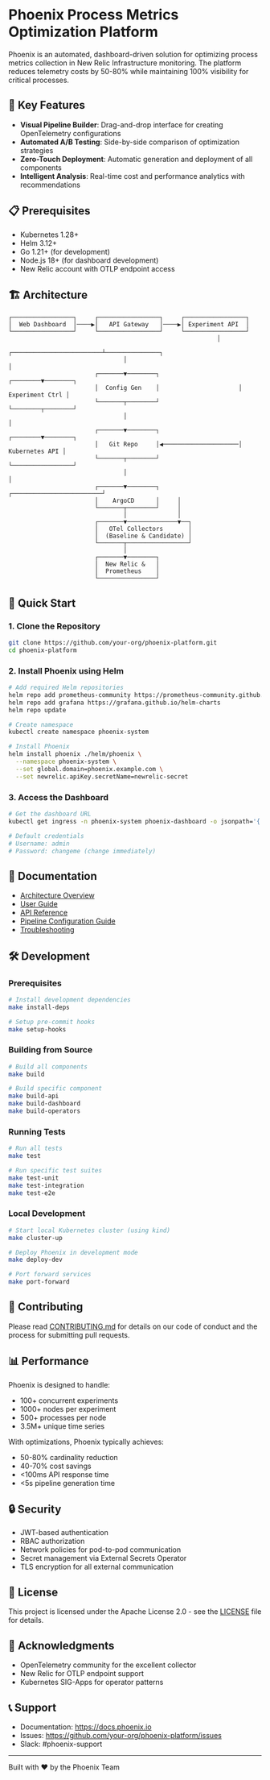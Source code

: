 # Phoenix Process Metrics Optimization Platform

Phoenix is an automated, dashboard-driven solution for optimizing process metrics collection in New Relic Infrastructure monitoring. The platform reduces telemetry costs by 50-80% while maintaining 100% visibility for critical processes.

## 🚀 Key Features

- **Visual Pipeline Builder**: Drag-and-drop interface for creating OpenTelemetry configurations
- **Automated A/B Testing**: Side-by-side comparison of optimization strategies
- **Zero-Touch Deployment**: Automatic generation and deployment of all components
- **Intelligent Analysis**: Real-time cost and performance analytics with recommendations

## 📋 Prerequisites

- Kubernetes 1.28+
- Helm 3.12+
- Go 1.21+ (for development)
- Node.js 18+ (for dashboard development)
- New Relic account with OTLP endpoint access

## 🏗️ Architecture

```
┌─────────────────┐     ┌─────────────────┐     ┌─────────────────┐
│  Web Dashboard  │────▶│   API Gateway   │────▶│ Experiment API  │
└─────────────────┘     └─────────────────┘     └─────────────────┘
                                                          │
                                ┌─────────────────────────┴───────────────┐
                                │                                         │
                        ┌───────▼────────┐                      ┌────────▼────────┐
                        │  Config Gen    │                      │ Experiment Ctrl │
                        └───────┬────────┘                      └────────┬────────┘
                                │                                         │
                        ┌───────▼────────┐                      ┌────────▼────────┐
                        │   Git Repo     │◀─────────────────────│  Kubernetes API │
                        └───────┬────────┘                      └─────────────────┘
                                │                                         │
                        ┌───────▼────────┐     ┌─────────────────────────┘
                        │    ArgoCD      │     │
                        └───────┬────────┘     │
                                │              │
                        ┌───────▼──────────────▼──┐
                        │   OTel Collectors       │
                        │  (Baseline & Candidate) │
                        └───────┬─────────────────┘
                                │
                        ┌───────▼────────┐
                        │  New Relic &   │
                        │  Prometheus    │
                        └────────────────┘
```

## 🚀 Quick Start

### 1. Clone the Repository

```bash
git clone https://github.com/your-org/phoenix-platform.git
cd phoenix-platform
```

### 2. Install Phoenix using Helm

```bash
# Add required Helm repositories
helm repo add prometheus-community https://prometheus-community.github.io/helm-charts
helm repo add grafana https://grafana.github.io/helm-charts
helm repo update

# Create namespace
kubectl create namespace phoenix-system

# Install Phoenix
helm install phoenix ./helm/phoenix \
  --namespace phoenix-system \
  --set global.domain=phoenix.example.com \
  --set newrelic.apiKey.secretName=newrelic-secret
```

### 3. Access the Dashboard

```bash
# Get the dashboard URL
kubectl get ingress -n phoenix-system phoenix-dashboard -o jsonpath='{.spec.rules[0].host}'

# Default credentials
# Username: admin
# Password: changeme (change immediately)
```

## 📖 Documentation

- [Architecture Overview](docs/architecture.md)
- [User Guide](docs/user-guide.md)
- [API Reference](docs/api-reference.md)
- [Pipeline Configuration Guide](docs/pipeline-guide.md)
- [Troubleshooting](docs/troubleshooting.md)

## 🛠️ Development

### Prerequisites

```bash
# Install development dependencies
make install-deps

# Setup pre-commit hooks
make setup-hooks
```

### Building from Source

```bash
# Build all components
make build

# Build specific component
make build-api
make build-dashboard
make build-operators
```

### Running Tests

```bash
# Run all tests
make test

# Run specific test suites
make test-unit
make test-integration
make test-e2e
```

### Local Development

```bash
# Start local Kubernetes cluster (using kind)
make cluster-up

# Deploy Phoenix in development mode
make deploy-dev

# Port forward services
make port-forward
```

## 🤝 Contributing

Please read [CONTRIBUTING.md](CONTRIBUTING.md) for details on our code of conduct and the process for submitting pull requests.

## 📊 Performance

Phoenix is designed to handle:

- 100+ concurrent experiments
- 1000+ nodes per experiment
- 500+ processes per node
- 3.5M+ unique time series

With optimizations, Phoenix typically achieves:

- 50-80% cardinality reduction
- 40-70% cost savings
- <100ms API response time
- <5s pipeline generation time

## 🔒 Security

- JWT-based authentication
- RBAC authorization
- Network policies for pod-to-pod communication
- Secret management via External Secrets Operator
- TLS encryption for all external communication

## 📝 License

This project is licensed under the Apache License 2.0 - see the [LICENSE](LICENSE) file for details.

## 🙏 Acknowledgments

- OpenTelemetry community for the excellent collector
- New Relic for OTLP endpoint support
- Kubernetes SIG-Apps for operator patterns

## 📞 Support

- Documentation: https://docs.phoenix.io
- Issues: https://github.com/your-org/phoenix-platform/issues
- Slack: #phoenix-support

---

Built with ❤️ by the Phoenix Team